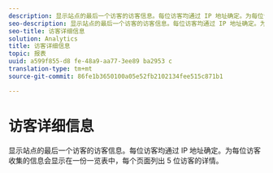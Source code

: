 ```yaml
---
description: 显示站点的最后一个访客的访客信息。每位访客均通过 IP 地址确定。为每位访客收集的信息会显示在一份一览表中，每个页面列出 5 位访客的详情。
seo-description: 显示站点的最后一个访客的访客信息。每位访客均通过 IP 地址确定。为每位访客收集的信息会显示在一份一览表中，每个页面列出 5 位访客的详情。
seo-title: 访客详细信息
solution: Analytics
title: 访客详细信息
topic: 报表
uuid: a599f855-d8 fe-48a9-aa77-3ee89 ba2953 c
translation-type: tm+mt
source-git-commit: 86fe1b3650100a05e52fb2102134fee515c871b1

---
```



# 访客详细信息

显示站点的最后一个访客的访客信息。每位访客均通过 IP 地址确定。为每位访客收集的信息会显示在一份一览表中，每个页面列出 5 位访客的详情。

